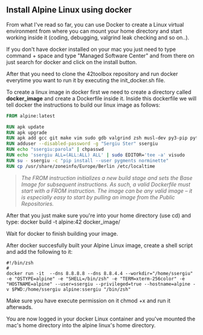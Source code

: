 ## Install Alpine Linux using docker

From what I've read so far, you can use Docker to create a Linux virtual environment from where you can mount your home directory and start working inside it (coding, debugging, valgrind leak checking and so on..).

If you don't have docker installed on your mac you just need to type command + space and type "Managed Software Center" and from there on just search for docker and click on the install button.

After that you need to clone the 42toolbox repository and run docker everytime you want to run it by executing the init_docker.sh file.

To create a linux image in docker first we need to create a directory called **docker_image** and create a Dockerfile inside it.
Inside this dockerfile we will tell docker the instructions to build our linux image as follows:
```dockerfile
FROM alpine:latest

RUN apk update
RUN apk upgrade
RUN apk add gcc git make vim sudo gdb valgrind zsh musl-dev py3-pip python3 tzdata
RUN adduser --disabled-password -g "Sergiu Ster" ssergiu
RUN echo "ssergiu:parola" | chpasswd
RUN echo 'ssergiu ALL=(ALL:ALL) ALL' | sudo EDITOR='tee -a' visudo
RUN su - ssergiu -c "pip install --user pygments norminette"
RUN cp /usr/share/zoneinfo/Europe/Berlin /etc/localtime
```
>_The FROM instruction initializes a new build stage and sets the Base Image for subsequent instructions. As such, a valid Dockerfile must start with a FROM instruction. The image can be any valid image – it is especially easy to start by pulling an image from the Public Repositories._

After that you just make sure you're into your home directory (use cd) and type:
docker build -t alpine:42 docker_image/

Wait for docker to finish building your image.

After docker succesfully built your Alpine Linux image, create a shell script and add the following to it:

```shell
#!/bin/zsh
#
docker run -it  --dns 8.8.8.8 --dns 8.8.4.4 --workdir="/home/ssergiu" -e "OSTYPE=alpine" -e "SHELL=/bin/zsh" -e "TERM=xterm-256color" -e "HOSTNAME=alpine" --user=ssergiu --privileged=true --hostname=alpine -v $PWD:/home/ssergiu alpine:ssergiu "/bin/zsh"
```

Make sure you have execute permission on it chmod +x and run it afterwads.

You are now logged in your docker Linux container and you've mounted the mac's home directory into the alpine linux's home directory.
